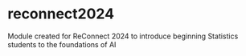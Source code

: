 # reconnect2024
Module created for ReConnect 2024 to introduce beginning Statistics students to the foundations of AI
